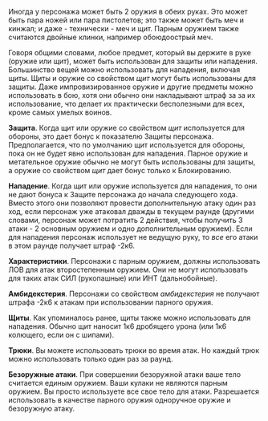 Иногда у персонажа может быть 2 оружия в обеих руках. Это может быть пара ножей или пара пистолетов; это также может быть меч и кинжал; и даже - технически - меч и щит. Парным оружием также считаются двойные клинки, например обоюдоострый меч.

Говоря общими словами, любое предмет, который вы держите в руке (оружие или щит), может быть использован для защиты или нападения. Большинство вещей можно использовать для нападения, включая щиты. Щиты и оружие со свойством *щит* могут быть использованы для защиты. Даже импровизированное оружие и другие предметы можно использовать в бою, хотя они обычно они накладывают штраф за за их использование, что делает их практически бесполезными для всех, кроме самых умелых воинов.

**Защита**. Когда щит или оружие со свойством *щит* используется для обороны, это дает бонус к  показателю Защиты персонажа. Предполагается, что по умолчанию щит используется для обороны, пока он не будет явно использован для нападения. Парное оружие и метательное оружие обычно не могут быть использованы для защиты, а оружие со свойством *щит* дает бонус только к Блокированию.

**Нападение**. Когда щит или оружие используется для нападения, то они не дают бонуса к Защите персонажа до начала следующего хода. Вместо этого они позволяют провести дополнительную атаку один раз ход, если персонаж уже атаковал дважды в текущем раунде (другими словами, персонаж может потратить 2 действия, чтобы получить 3 атаки - 2 основным оружием и одно дополнительным оружием). Если для нападения персонаж использует не ведущую руку, то *все* его атаки в этом раунде получает штраф -2к6.

**Характеристики**. Персонажи с парным оружием, должны использовать ЛОВ для атак второстепенным оружием. Они не могут использовать для таких атак СИЛ (рукопашные) или ИНТ (дальнобойные).

**Амбидекстерия**. Персонажи со свойством *амбидекстерия* не получают штрафа -2к6 к атакам при использовании парного оружия.

**Щиты**. Как упоминалось ранее, щиты также можно использовать для нападения. Обычно щит наносит 1к6 дробящего урона (или 1к6 колющего, если он с шипами).

**Трюки**. Вы можете использовать трюки во время атак. Но каждый трюк можно использовать только один раз за раунд.

**Безоружные атаки**. При совершении безоружной атаки ваше тело считается единым оружием. Ваши кулаки не являются парным оружием. Вы просто используете все свое тело для атаки. Разрешается использовать в качестве парного оружия одноручное оружие и безоружную атаку.
